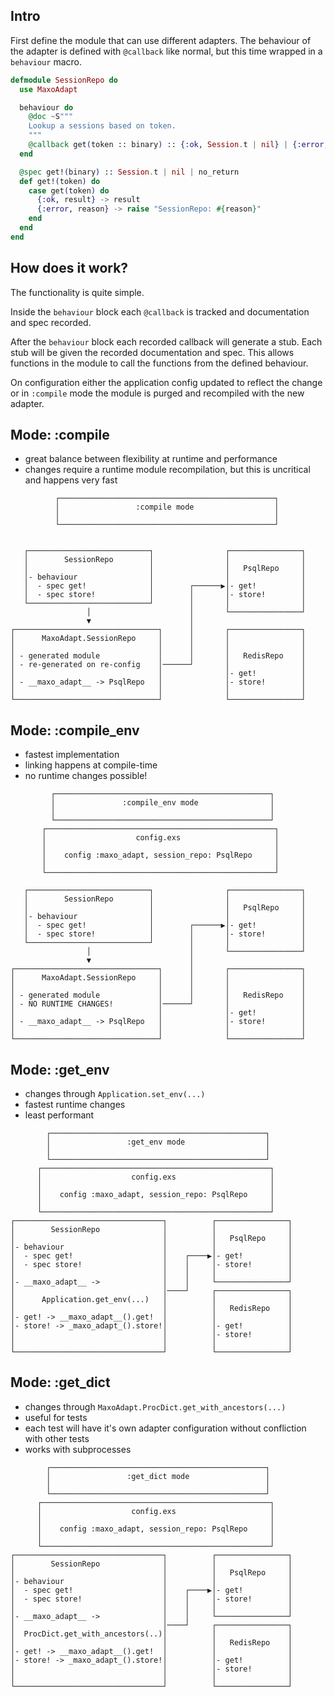## Intro

First define the module that can use different adapters.
The behaviour of the adapter is defined with `@callback` like normal,
but this time wrapped in a `behaviour` macro.

```elixir
defmodule SessionRepo do
  use MaxoAdapt

  behaviour do
    @doc ~S"""
    Lookup a sessions based on token.
    """
    @callback get(token :: binary) :: {:ok, Session.t | nil} | {:error, atom}
  end

  @spec get!(binary) :: Session.t | nil | no_return
  def get!(token) do
    case get(token) do
      {:ok, result} -> result
      {:error, reason} -> raise "SessionRepo: #{reason}"
    end
  end
end
```

## How does it work?

The functionality is quite simple.

Inside the `behaviour` block each `@callback` is tracked
and documentation and spec recorded.

After the `behaviour` block each recorded callback will generate a stub.
Each stub will be given the recorded documentation and spec.
This allows functions in the module to call the functions
from the defined behaviour.

On configuration either the application config updated to reflect the change
or in `:compile` mode the module is purged and recompiled with the new adapter.

## Mode: :compile

- great balance between flexibility at runtime and performance
- changes require a runtime module recompilation,
  but this is uncritical and happens very fast

```
          ┌────────────────────────────────────────────────┐
          │                 :compile mode                  │
          │                                                │
          └────────────────────────────────────────────────┘


   ┌───────────────────────────┐                ┌────────────────┐
   │        SessionRepo        │                │                │
   │                           │                │   PsqlRepo     │
   │- behaviour                │                │                │
   │  - spec get!              │        ┌──────▶│- get!          │
   │  - spec store!            │        │       │- store!        │
   └───────────────────────────┘        │       │                │
                 │                      │       └────────────────┘
                 ▼                      │
┌────────────────────────────────┐      │       ┌────────────────┐
│      MaxoAdapt.SessionRepo     │      │       │                │
│                                │      │       │                │
│ - generated module             │      │       │   RedisRepo    │
│ - re-generated on re-config    │──────┘       │                │
│                                │              │- get!          │
│ - __maxo_adapt__ -> PsqlRepo   │              │- store!        │
│                                │              │                │
└────────────────────────────────┘              └────────────────┘
```

## Mode: :compile_env

- fastest implementation
- linking happens at compile-time
- no runtime changes possible!

```
         ┌────────────────────────────────────────────────┐
         │               :compile_env mode                │
         │                                                │
         └────────────────────────────────────────────────┘
       ┌───────────────────────────────────────────────────┐
       │                    config.exs                     │
       │                                                   │
       │    config :maxo_adapt, session_repo: PsqlRepo     │
       │                                                   │
       └───────────────────────────────────────────────────┘

   ┌───────────────────────────┐                ┌────────────────┐
   │        SessionRepo        │                │                │
   │                           │                │   PsqlRepo     │
   │- behaviour                │                │                │
   │  - spec get!              │        ┌──────▶│- get!          │
   │  - spec store!            │        │       │- store!        │
   └───────────────────────────┘        │       │                │
                 │                      │       └────────────────┘
                 ▼                      │
┌────────────────────────────────┐      │       ┌────────────────┐
│      MaxoAdapt.SessionRepo     │      │       │                │
│                                │      │       │                │
│ - generated module             │      │       │   RedisRepo    │
│ - NO RUNTIME CHANGES!          │──────┘       │                │
│                                │              │- get!          │
│ - __maxo_adapt__ -> PsqlRepo   │              │- store!        │
│                                │              │                │
└────────────────────────────────┘              └────────────────┘
```

## Mode: :get_env

- changes through `Application.set_env(...)`
- fastest runtime changes
- least performant

```
        ┌────────────────────────────────────────────────┐
        │                 :get_env mode                  │
        │                                                │
        └────────────────────────────────────────────────┘
      ┌───────────────────────────────────────────────────┐
      │                    config.exs                     │
      │                                                   │
      │    config :maxo_adapt, session_repo: PsqlRepo     │
      │                                                   │
      └───────────────────────────────────────────────────┘
┌─────────────────────────────────┐          ┌────────────────┐
│        SessionRepo              │          │                │
│                                 │          │   PsqlRepo     │
│- behaviour                      │          │                │
│  - spec get!                    │    ┌────▶│- get!          │
│  - spec store!                  │    │     │- store!        │
│                                 │    │     │                │
│- __maxo_adapt__ ->              │    │     └────────────────┘
│                                 │────┘     ┌────────────────┐
│      Application.get_env(...)   │          │                │
│                                 │          │   RedisRepo    │
│- get! -> __maxo_adapt__().get!  │          │                │
│- store! -> _maxo_adapt_().store!│          │- get!          │
│                                 │          │- store!        │
│                                 │          │                │
└─────────────────────────────────┘          └────────────────┘
```

## Mode: :get_dict

- changes through `MaxoAdapt.ProcDict.get_with_ancestors(...)`
- useful for tests
- each test will have it's own adapter configuration without confliction with other tests
- works with subprocesses

```
        ┌────────────────────────────────────────────────┐
        │                 :get_dict mode                 │
        │                                                │
        └────────────────────────────────────────────────┘
      ┌───────────────────────────────────────────────────┐
      │                    config.exs                     │
      │                                                   │
      │    config :maxo_adapt, session_repo: PsqlRepo     │
      │                                                   │
      └───────────────────────────────────────────────────┘
┌─────────────────────────────────┐          ┌────────────────┐
│        SessionRepo              │          │                │
│                                 │          │   PsqlRepo     │
│- behaviour                      │          │                │
│  - spec get!                    │    ┌────▶│- get!          │
│  - spec store!                  │    │     │- store!        │
│                                 │    │     │                │
│- __maxo_adapt__ ->              │    │     └────────────────┘
│                                 │────┘     ┌────────────────┐
│  ProcDict.get_with_ancestors(..)│          │                │
│                                 │          │   RedisRepo    │
│- get! -> __maxo_adapt__().get!  │          │                │
│- store! -> _maxo_adapt_().store!│          │- get!          │
│                                 │          │- store!        │
│                                 │          │                │
└─────────────────────────────────┘          └────────────────┘
```
